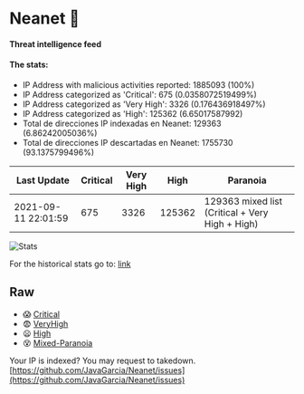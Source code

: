# Neanet :hocho:
#### Threat intelligence feed
#### The stats:

- IP Address with malicious activities reported: 1885093 (100%)
- IP Address categorized as 'Critical':  675 (0.0358072519499%)
- IP Address categorized as 'Very High':  3326 (0.176436918497%)
- IP Address categorized as 'High':  125362 (6.65017587992)
- Total de direcciones IP indexadas en Neanet:  129363 (6.86242005036%)
- Total de direcciones IP descartadas en Neanet:  1755730 (93.1375799496%)

| Last Update | Critical | Very High | High | Paranoia |
| --- | --- | --- | --- | --- |
| 2021-09-11 22:01:59 | 675 | 3326 | 125362 | 129363 mixed list (Critical + Very High + High)|

![Stats](https://docs.google.com/spreadsheets/d/e/2PACX-1vSnaNMIXVabIpDJjufMlzH7poXnshF3mgd8Is1g9ytUEzVsP5my4Trn8f-xkoLLQ38xpL3HtmUexLo6/pubchart?oid=501124687&format=image)

For the historical stats go to: [link](/stats.csv)
## Raw
- :scream: [Critical](https://raw.githubusercontent.com/JavaGarcia/Neanet/master/blacklists/neanet_critical.txt)
- :fearful: [VeryHigh](https://raw.githubusercontent.com/JavaGarcia/Neanet/master/blacklists/neanet_veryHigh.txtt)
- :frowning: [High](https://raw.githubusercontent.com/JavaGarcia/Neanet/master/blacklists/neanet_high.txt)
- :dizzy_face: [Mixed-Paranoia](https://raw.githubusercontent.com/JavaGarcia/Neanet/master/blacklists/neanet_all.txt)


Your IP is indexed? You may request to takedown. [https://github.com/JavaGarcia/Neanet/issues](https://github.com/JavaGarcia/Neanet/issues)





























































































































































































































































































































































































































































































































































































































































































































































































































































































































































































































































































































































































































































































































































































































































































































































































































































































































































































































































































































































































































































































































































































































































































































































































































































































































































































































































































































































































































































































































































































































































































































































































































































































































































































































































































































































































































































































































































































































































































































































































































































































































































































































































































































































































































































































































































































































































































































































































































































































































































































































































































































































































































































































































































































































































































































































































































































































































































































































































































































































































































































































































































































































































































































































































































































































































































































































































































































































































































































































































































































































































































































































































































































































































































































































































































































































































































































































































































































































































































































































































































































































































































































































































































































































































































































































































































































































































































































































































































































































